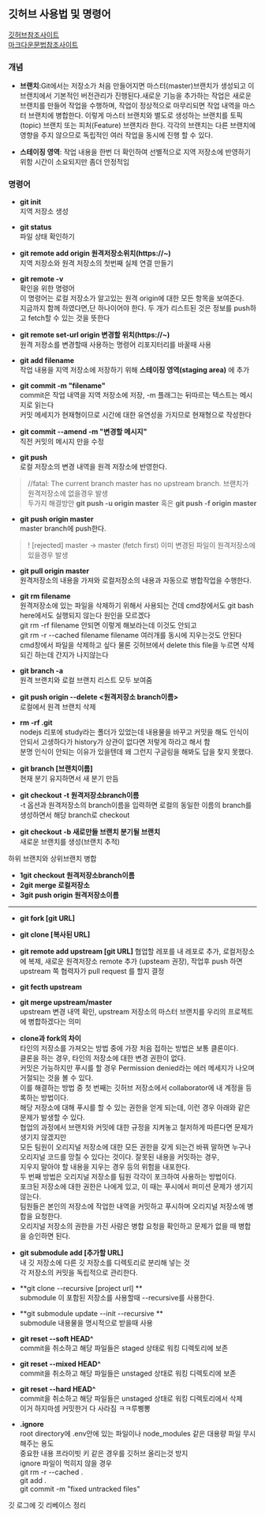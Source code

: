 ## 깃허브 사용법 및 명령어

[깃허브참조사이트](http://www.talkdev.net/git-%EA%B0%84%EB%8B%A8%ED%95%9C-%EC%82%AC%EC%9A%A9%EB%B2%95/)   
[마크다운문법참조사이트](https://heropy.blog/2017/09/30/markdown/)
### 개념

+ **브랜치**:Git에서는 저장소가 처음 만들어지면 마스터(master)브랜치가 생성되고 이 브랜치에서 기본적인 버전관리가 진행된다.새로운 기능을 추가하는 작업은 새로운 브랜치를 만들어 작업을 수행하며, 작업이 정상적으로 마무리되면 작업 내역을 마스터 브랜치에 병합한다. 이렇게 마스터 브랜치와 별도로 생성하는 브랜치를 토픽(topic) 브랜치 또는 피처(Feature) 브랜치라 한다. 각각의 브랜치는 다른 브랜치에 영향을 주지 않으므로 독립적인 여러 작업을 동시에 진행 할 수 있다.

+ **스테이징 영역**: 작업 내용을 한번 더 확인하여 선별적으로 지역 저장소에 반영하기 위함 시간이 소요되지만 좀더 안정적임
### 명령어
- **git init**   
지역 저장소 생성   

- **git status**   
파일 상태 확인하기   

- **git remote add origin 원격저장소위치(https://~)**   
지역 저장소와 원격 저장소의 첫번째 실제 연결 만들기   

- **git remote -v**   
확인을 위한 명령어   
이 명령어는 로컬 저장소가 알고있는 원격 origin에 대한 모든 항목을 보여준다.   
지금까지 함께 하였다면,단 하나이어야 한다. 두 개가 리스트된 것은 정보를 push하고 fetch할 수 있는 것을 뜻한다

- **git remote set-url origin 변경할 위치(https://~)**   
원격 저장소를 변경할때 사용하는 명령어 리포지터리를 바꿀때 사용    

- **git add filename**   
작업 내용을 지역 저장소에 저장하기 위해 **스테이징 영역(staging area)** 에 추가   

- **git commit -m "filename"**   
commit은 작업 내역을 지역 저장소에 저장, -m 플래그는 뒤따르는 텍스트는 메시지로 읽는다   
커밋 메세지가 현재형이므로 시간에 대한 유연성을 가지므로 현재형으로 작성한다   

- **git commit --amend -m "변경할 메시지"**  
직전 커밋의 메시지 만을 수정  

- **git push**   
로컬 저장소의 변경 내역을 원격 저장소에 반영한다.   
 > //fatal: The current branch master has no upstream branch. 브랜치가 원격저장소에 없을경우 발생   
 > 두가지 해결방안 **git push -u origin master** 혹은 **git push -f origin master**   
  

- **git push origin master**   
master branch에 push한다.   
> ! [rejected]        master -> master (fetch first) 이미 변경된 파일이 원격저장소에 있을경우 발생   

- **git pull origin master**   
원격저장소의 내용을 가져와 로컬저장소의 내용과 자동으로 병합작업을 수행한다.


- **git rm filename**   
원격저장소에 있는 파일을 삭제하기 위해서 사용되는 건데 cmd창에서도 git bash here에서도 실행되지 않는다 원인을 모르겠다   
git rm -rf filename 안되면 이렇게 해보라는데 이것도 안되고   
git rm -r --cached filename filename 여러개를 동시에 지우는것도 안된다   
cmd창에서 파일을 삭제하고 싶다 물론 깃허브에서 delete this file을 누르면 삭제되긴 하는데 간지가 나지않는다   

- **git branch -a**   
원격 브랜치와 로컬 브랜치 리스트 모두 보여줌

- **git push origin --delete <원격저장소 branch이름>**  
로컬에서 원격 브랜치 삭제  

- **rm -rf .git**  
nodejs 리포에 study라는 폴더가 있었는데 내용물을 바꾸고 커밋을 해도 인식이 안되서 고생하다가 history가 상관이 없다면 저렇게 하라고 해서 함  
분명 인식이 안되는 이유가 있을텐데 왜 그런지 구글링을 해봐도 답을 찾지 못했다.  

- **git branch [브랜치이름]**  
현재 분기 유지하면서 새 분기 만듬  

- **git checkout -t 원격저장소branch이름**   
-t 옵션과 원격저장소의 branch이름을 입력하면 로컬의 동일한 이름의 branch를 생성하면서 해당 branch로 checkout   

- **git checkout -b 새로만들 브랜치 분기될 브랜치**   
새로운 브랜치를 생성(브랜치 추적)   
   
하위 브랜치와 상위브랜치 병합   
- **1git checkout 원격저장소branch이름**   
- **2git merge 로컬저장소**   
- **3git push origin 원격저장소이름**   
---
- **git fork [git URL]**  
- **git clone [복사된 URL]**  
- **git remote add upstream [git URL]**
협업할 레포를 내 레포로 추가, 로컬저장소에 복제, 새로운 원격저장소 remote 추가 (upsteam 권장), 작업후 push 하면   
upstream 쪽 협력자가 pull request 를 할지 결정  

- **git fecth upstream**
- **git merge upstream/master**  
upstream 변경 내역 확인, upstream 저장소의 마스터 브랜치를 우리의 프로젝트에 병합하겠다는 의미   

- **clone과 fork의 차이**   
타인의 저장소를 가져오는 방법 중에 가장 처음 접하는 방법은 보통 클론이다.  
클론을 하는 경우, 타인의 저장소에 대한 변경 권한이 없다.  
커밋은 가능하지만 푸시를 할 경우 Permission denied라는 에러 메세지가 나오며 거절되는 것을 볼 수 있다.  
이를 해결하는 방법 중 첫 번째는 깃허브 저장소에서 collaborator에 내 계정을 등록하는 방법이다.   
해당 저장소에 대해 푸시를 할 수 있는 권한을 얻게 되는데, 이런 경우 아래와 같은 문제가 발생할 수 있다.  
협업의 과정에서 브랜치와 커밋에 대한 규정을 지켜놓고 철저하게 따른다면 문제가 생기지 않겠지만   
모든 팀원이 오리지널 저장소에 대한 모든 권한을 갖게 되는건 바꿔 말하면 누구나 오리지널 코드를 망칠 수 있다는 것이다. 
잘못된 내용을 커밋하는 경우,  
지우지 말아야 할 내용을 지우는 경우 등의 위험을 내포한다.   
두 번째 방법은 오리지널 저장소를 팀원 각각이 포크하여 사용하는 방법이다.   
포크된 저장소에 대한 권한은 나에게 있고, 이 때는 푸시에서 퍼미션 문제가 생기지 않는다.   
팀원들은 본인의 저장소에 작업한 내역을 커밋하고 푸시하며 오리지널 저장소에 병합을 요청한다.   
오리지널 저장소의 권한을 가진 사람은 병합 요청을 확인하고 문제가 없을 때 병합을 승인하면 된다.   

- **git submodule add [추가할 URL]**  
내 깃 저장소에 다른 깃 저장소를 디렉토리로 분리해 넣는 것    
각 저장소의 커밋을 독립적으로 관리한다.

- **git clone --recursive [project url] **   
submodule 이 포함된 저장소를 사용할때 --recursive를 사용한다.

- **git submodule update --init --recursive **  
submodule 내용물을 명시적으로 받을때 사용  

- **git reset --soft HEAD^**  
commit을 취소하고 해당 파일들은 staged 상태로 워킹 디렉토리에 보존  

- **git reset --mixed HEAD^**  
commit을 취소하고 해당 파일들은 unstaged 상태로 워킹 디렉토리에 보존  

- **git reset --hard HEAD^**  
commit을 취소하고 해당 파일들은 unstaged 상태로 워킹 디렉토리에서 삭제  
이거 하지마셈 커밋한거 다 사라짐 ㅋㅋ루삥뽕  

- **.ignore**  
root directory에 .env안에 있는 파일이나 node_modules 같은 대용량 파일 무시해주는 용도  
중요한 내용 프라이빗 키 같은 경우를 깃허브 올리는것 방지  
ignore 파일이 먹히지 않을 경우  
git rm -r --cached .  
git add .  
git commit -m "fixed untracked files"  

 


깃 로그에 깃 리베이스 정리
